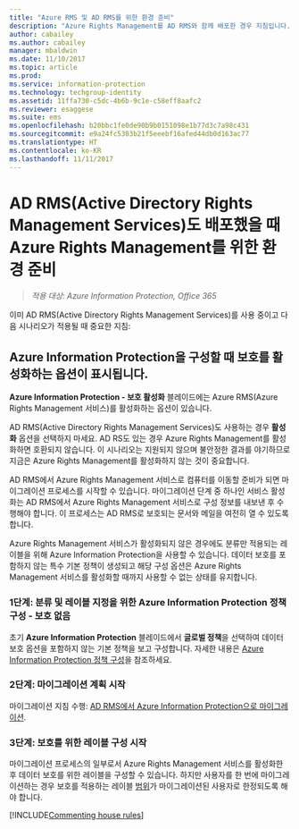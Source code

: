 ```yaml
---
title: "Azure RMS 및 AD RMS를 위한 환경 준비"
description: "Azure Rights Management를 AD RMS와 함께 배포한 경우 지침입니다."
author: cabailey
ms.author: cabailey
manager: mbaldwin
ms.date: 11/10/2017
ms.topic: article
ms.prod: 
ms.service: information-protection
ms.technology: techgroup-identity
ms.assetid: 11ffa730-c5dc-4b6b-9c1e-c58eff8aafc2
ms.reviewer: esaggese
ms.suite: ems
ms.openlocfilehash: b20bbc1fe0de90b9b0151098e1b77d3c7a98c431
ms.sourcegitcommit: e9a24fc5303b21f5eeebf16afed44db0d163ac77
ms.translationtype: HT
ms.contentlocale: ko-KR
ms.lasthandoff: 11/11/2017
---
```

# <a name="preparing-the-environment-for-azure-rights-management-when-you-also-have-active-directory-rights-management-services-ad-rms"></a>AD RMS(Active Directory Rights Management Services)도 배포했을 때 Azure Rights Management를 위한 환경 준비

>*적용 대상: Azure Information Protection, Office 365*

이미 AD RMS(Active Directory Rights Management Services)를 사용 중이고 다음 시나리오가 적용될 때 중요한 지침:

## <a name="you-see-an-option-to-activate-protection-when-you-configure-azure-information-protection"></a>Azure Information Protection을 구성할 때 보호를 활성화하는 옵션이 표시됩니다.

**Azure Information Protection - 보호 활성화** 블레이드에는 Azure RMS(Azure Rights Management 서비스)를 활성화하는 옵션이 있습니다. 

AD RMS(Active Directory Rights Management Services)도 사용하는 경우 **활성화** 옵션을 선택하지 마세요. AD RS도 있는 경우 Azure Rights Management를 활성화하면 호환되지 않습니다. 이 시나리오는 지원되지 않으며 불안정한 결과를 야기하므로 지금은 Azure Rights Management를 활성화하지 않는 것이 중요합니다. 

AD RMS에서 Azure Rights Management 서비스로 컴퓨터를 이동할 준비가 되면 마이그레이션 프로세스를 시작할 수 있습니다. 마이그레이션 단계 중 하나인 서비스 활성화는 AD RMS에서 Azure Rights Management 서비스로 구성 정보를 내보낸 후 수행해야 합니다. 이 프로세스는 AD RMS로 보호되는 문서와 메일을 여전히 열 수 있도록 합니다.

Azure Rights Management 서비스가 활성화되지 않은 경우에도 분류만 적용되는 레이블을 위해 Azure Information Protection을 사용할 수 있습니다. 데이터 보호를 포함하지 않는 특수 기본 정책이 생성되고 해당 구성 옵션은 Azure Rights Management 서비스를 활성화할 때까지 사용할 수 없는 상태를 유지합니다.

### <a name="step-1-configure-your-azure-information-protection-policy-for-classification-and-labeling---without-protection"></a>1단계: 분류 및 레이블 지정을 위한 Azure Information Protection 정책 구성 - 보호 없음

초기 **Azure Information Protection** 블레이드에서 **글로벌 정책**을 선택하여 데이터 보호 옵션을 포함하지 않는 기본 정책을 보고 구성합니다. 자세한 내용은 [Azure Information Protection 정책 구성](configure-policy.md)을 참조하세요.

### <a name="step-2-start-planning-for-migration"></a>2단계: 마이그레이션 계획 시작

마이그레이션 지침 수행: [AD RMS에서 Azure Information Protection으로 마이그레이션](../plan-design/migrate-from-ad-rms-to-azure-rms.md).

### <a name="step-3-start-to-configure-labels-for-protection"></a>3단계: 보호를 위한 레이블 구성 시작

마이그레이션 프로세스의 일부로서 Azure Rights Management 서비스를 활성화한 후 데이터 보호를 위한 레이블을 구성할 수 있습니다. 하지만 사용자를 한 번에 마이그레이션하는 경우 보호를 적용하는 레이블 [범위](configure-policy-scope.md)가 마이그레이션된 사용자로 한정되도록 해야 합니다.


[!INCLUDE[Commenting house rules](../includes/houserules.md)]


